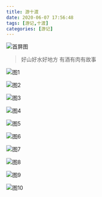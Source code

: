 ```yaml
---
title: 游十渡
date: 2020-06-07 17:56:48
tags: [游记,十渡]
categories: [游记]
---
```


![首屏图](https://s1.ax1x.com/2020/07/17/Uy0abn.jpg)

<!-- more -->

> 好山好水好地方 有酒有肉有故事

![图1](https://s1.ax1x.com/2020/07/17/UydLSe.jpg)

![图2](https://s1.ax1x.com/2020/07/17/UydXyd.jpg)

![图3](https://s1.ax1x.com/2020/07/17/UydbWD.jpg)

![图4](https://s1.ax1x.com/2020/07/17/Uydoo6.jpg)

![图5](https://s1.ax1x.com/2020/07/17/UydHJO.jpg)

![图6](https://s1.ax1x.com/2020/07/17/Uydzwt.jpg)

![图7](https://s1.ax1x.com/2020/07/17/UydxeI.jpg)

![图8](https://s1.ax1x.com/2020/07/17/UydjOA.jpg)

![图9](https://s1.ax1x.com/2020/07/17/UywSTP.jpg)

![图10](https://s1.ax1x.com/2020/07/17/Uyd7FK.jpg)

